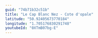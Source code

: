 ```yaml
---
guid: "74b71b32c51b"
title: "Le Cap Blanc Nez - Cote d'opale"
latitude: "50.92405673770184"
longitude: "1.705176830291748"
youtubeId: "0XTmB07bg-E"
---
```

